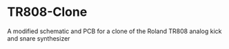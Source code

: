 # TR808-Clone
A modified schematic and PCB for a clone of the Roland TR808 analog kick and snare synthesizer
